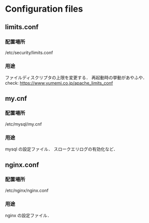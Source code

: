 # Configuration files

## limits.conf

### 配置場所

/etc/security/limits.conf

### 用途

ファイルディスクリプタの上限を変更する．
再起動時の挙動があやふや．
check: https://www.yumemi.co.jp/apache_limits_conf

## my.cnf

### 配置場所

/etc/mysql/my.cnf

### 用途

mysql の設定ファイル．
スロークエリログの有効化など．

## nginx.conf

### 配置場所

/etc/nginx/nginx.conf

### 用途

nginx の設定ファイル．
